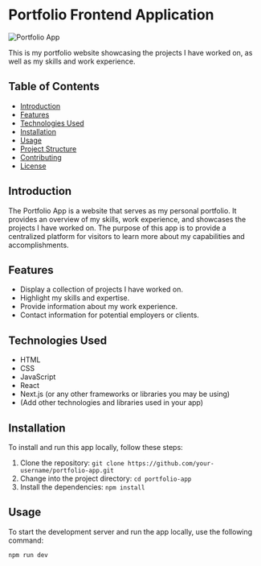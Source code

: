 # Portfolio Frontend Application

![Portfolio App](path/images/reademe.jpg)

This is my portfolio website showcasing the projects I have worked on, as well as my skills and work experience.

## Table of Contents
- [Introduction](#introduction)
- [Features](#features)
- [Technologies Used](#technologies-used)
- [Installation](#installation)
- [Usage](#usage)
- [Project Structure](#project-structure)
- [Contributing](#contributing)
- [License](#license)

## Introduction

The Portfolio App is a website that serves as my personal portfolio. It provides an overview of my skills, work experience, and showcases the projects I have worked on. The purpose of this app is to provide a centralized platform for visitors to learn more about my capabilities and accomplishments.

## Features

- Display a collection of projects I have worked on.
- Highlight my skills and expertise.
- Provide information about my work experience.
- Contact information for potential employers or clients.

## Technologies Used

- HTML
- CSS
- JavaScript
- React
- Next.js (or any other frameworks or libraries you may be using)
- (Add other technologies and libraries used in your app)

## Installation

To install and run this app locally, follow these steps:

1. Clone the repository: `git clone https://github.com/your-username/portfolio-app.git`
2. Change into the project directory: `cd portfolio-app`
3. Install the dependencies: `npm install`

## Usage

To start the development server and run the app locally, use the following command:

```bash
npm run dev
